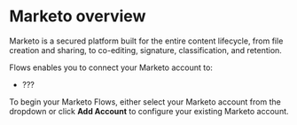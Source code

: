 # Marketo overview

Marketo is a secured platform built for the entire content lifecycle, from file creation and sharing, to co-editing, signature, classification, and retention.

Flows enables you to connect your Marketo account to:

* ???

To begin your Marketo Flows, either select your Marketo account from the dropdown or click **Add Account** to configure your existing Marketo account.

